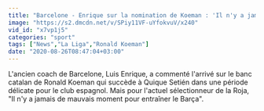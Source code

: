 ```yaml
---
title: "Barcelone - Enrique sur la nomination de Koeman : 'Il n'y a jamais de mauvais moment pour entra\u00eener le Bar\u00e7a'"
image: "https://s2.dmcdn.net/v/SPiy11VF-uYfokvuV/x240"
vid_id: "x7vp1j5"
categories: "sport"
tags: ["News","La Liga","Ronald Koeman"]
date: "2020-08-26T08:47:04+03:00"
---
```

L'ancien coach de Barcelone, Luis Enrique, a commenté l'arrivé sur le banc catalan de Ronald Koeman qui succède à Quique Setién dans une période délicate pour le club espagnol. Mais pour l'actuel sélectionneur de la Roja, &quot;Il n'y a jamais de mauvais moment pour entraîner le Barça&quot;.
